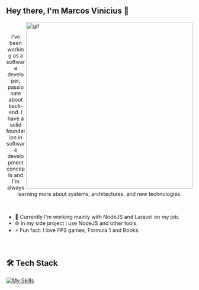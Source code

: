 ## Hey there, I'm Marcos Vinicius 👋

<img src="https://github.com/user-attachments/assets/73b61323-1f24-4cd5-ac1f-213218b494b5" alt="gif" min-width="450px" max-width="450px" width="450px" align="right">

<br>
<p align="center">I've been working as a software developer, passionate about back-end. I have a solid foundation in software development concepts and I'm always learning more about systems, architectures, and new technologies.</p>
<br>

- 🔭 Currently I'm working mainly with NodeJS and Laravel on my job. 
- 🌐 In my side project i use NodeJS and other tools.
- ⚡ Fun fact: I love FPS games, Formula 1 and Books.

<br>

## 🛠️ Tech Stack
[![My Skills](https://skillicons.dev/icons?i=nodejs,nextjs,nestjs,laravel,mysql,mongodb,redis,kafka,github)](https://skillicons.dev)<br><br>

